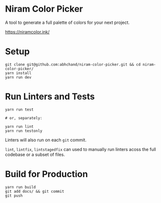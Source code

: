 # Niram Color Picker

A tool to generate a full palette of colors for your next project.

https://niramcolor.ink/

# Setup

```
git clone git@github.com:abhchand/niram-color-picker.git && cd niram-color-picker/
yarn install
yarn run dev
```

# Run Linters and Tests

```
yarn run test

# or, separately:

yarn run lint
yarn run testonly
```

Linters will also run on each `git` commit.

`lint`, `lintfix`, `lintstagedfix` can used to manually run linters acoss the full codebase or a subset of files.


# Build for Production

```
yarn run build
git add docs/ && git commit
git push
```
